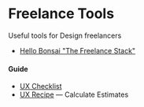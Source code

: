 # Freelance Tools

Useful tools for Design freelancers

* [Hello Bonsai "The Freelance Stack"](https://www.hellobonsai.com/best-freelance-tools)

#### Guide ####

* [UX Checklist](http://uxchecklist.github.io/)
* [UX Recipe](http://uxrecipe.github.io/) — Calculate Estimates